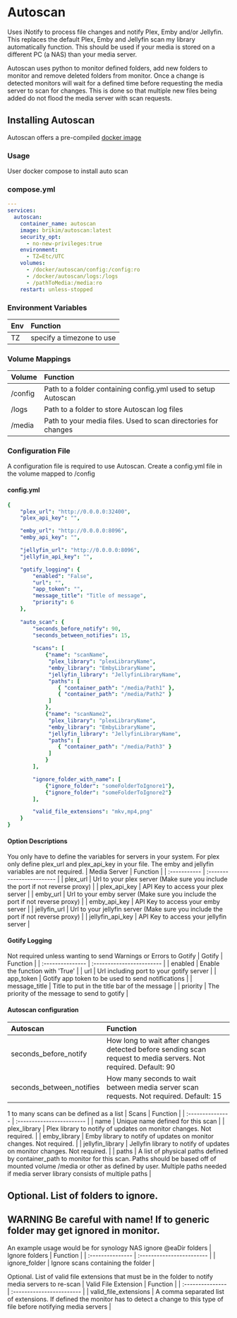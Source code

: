 # Autoscan

Uses iNotify to process file changes and notify Plex, Emby and/or Jellyfin.
This replaces the default Plex, Emby and Jellyfin scan my library automatically function.
This should be used if your media is stored on a different PC (a NAS) than your media server.

Autoscan uses python to monitor defined folders, add new folders to monitor and remove deleted folders from monitor. Once a change is detected monitors will wait for a defined time before requesting the media server to scan for changes. This is done so that multiple new files being added do not flood the media server with scan requests.

## Installing Autoscan
Autoscan offers a pre-compiled [docker image](https://hub.docker.com/repository/docker/brikim/autoscan/general)

### Usage
User docker compose to install auto scan

### compose.yml
```yaml
---
services:
  autoscan:
    container_name: autoscan
    image: brikim/autoscan:latest
    security_opt:
      - no-new-privileges:true
    environment:
      - TZ=Etc/UTC
    volumes:
      - /docker/autoscan/config:/config:ro
      - /docker/autoscan/logs:/logs
      - /pathToMedia:/media:ro
    restart: unless-stopped
```

### Environment Variables
| Env | Function |
| :------- | :------------------------ |
| TZ       | specify a timezone to use |

### Volume Mappings
| Volume | Function |
| :------- | :------------------------ |
| /config  | Path to a folder containing config.yml used to setup Autoscan |
| /logs    | Path to a folder to store Autoscan log files |
| /media   | Path to your media files. Used to scan directories for changes |

### Configuration File
A configuration file is required to use Autoscan. Create a config.yml file in the volume mapped to /config

#### config.yml
```yaml
{
    "plex_url": "http://0.0.0.0:32400",
    "plex_api_key": "",

    "emby_url": "http://0.0.0.0:8096",
    "emby_api_key": "",

    "jellyfin_url": "http://0.0.0.0:8096",
    "jellyfin_api_key": "",

    "gotify_logging": {
        "enabled": "False",
        "url": "",
        "app_token": "",
        "message_title": "Title of message",
        "priority": 6
    },
    
    "auto_scan": {
        "seconds_before_notify": 90,
        "seconds_between_notifies": 15,
        
        "scans": [
            {"name": "scanName", 
             "plex_library": "plexLibraryName", 
             "emby_library": "EmbyLibraryName", 
             "jellyfin_library": "JellyfinLibraryName",
             "paths": [
                { "container_path": "/media/Path1" },
                { "container_path": "/media/Path2" }
             ]
            },
            {"name": "scanName2", 
             "plex_library": "plexLibraryName", 
             "emby_library": "EmbyLibraryName", 
             "jellyfin_library": "JellyfinLibraryName",
             "paths": [
                { "container_path": "/media/Path3" }
             ]
            }
        ],

        "ignore_folder_with_name": [
            {"ignore_folder": "someFolderToIgnore1"},
            {"ignore_folder": "someFolderToIgnore2"}
        ],

        "valid_file_extensions": "mkv,mp4,png"
    }
}
```

#### Option Descriptions
You only have to define the variables for servers in your system. For plex only define plex_url and plex_api_key in your file. The emby and jellyfin variables are not required.
| Media Server | Function |
| :----------- | :------------------------ |
| plex_url           | Url to your plex server (Make sure you include the port if not reverse proxy) |
| plex_api_key       | API Key to access your plex server |
| emby_url           | Url to your emby server (Make sure you include the port if not reverse proxy) |
| emby_api_key       | API Key to access your emby server |
| jellyfin_url       | Url to your jellyfin server (Make sure you include the port if not reverse proxy) |
| jellyfin_api_key   | API Key to access your jellyfin server |

#### Gotify Logging
Not required unless wanting to send Warnings or Errors to Gotify
| Gotify | Function |
| :--------------- | :------------------------ |
| enabled          | Enable the function with 'True' |
| url              | Url including port to your gotify server |
| app_token        | Gotify app token to be used to send notifications |
| message_title    | Title to put in the title bar of the message |
| priority         | The priority of the message to send to gotify |

#### Autoscan configuration

| Autoscan | Function |
| :--------------- | :------------------------ |
| seconds_before_notify    | How long to wait after changes detected before sending scan request to media servers. Not required. Default: 90 |
| seconds_between_notifies | How many seconds to wait between media server scan requests. Not required. Default: 15 |

1 to many scans can be defined as a list
| Scans | Function |
| :--------------- | :------------------------ |
| name             | Unique name defined for this scan |
| plex_library     | Plex library to notify of updates on monitor changes. Not required. |
| emby_library     | Emby library to notify of updates on monitor changes. Not required. |
| jellyfin_library | Jellyfin library to notify of updates on monitor changes. Not required. |
| paths            | A list of physical paths defined by container_path to monitor for this scan. Paths should be based off of mounted volume /media or other as defined by user. Multiple paths needed if media server library consists of multiple paths |

Optional. List of folders to ignore.
---
**WARNING**
Be careful with name! If to generic folder may get ignored in monitor.
---
An example usage would be for synology NAS ignore @eaDir folders
| Ignore folders | Function |
| :--------------- | :------------------------ |
| ignore_folder    | Ignore scans containing the folder |

Optional. List of valid file extensions that must be in the folder to notify media servers to re-scan
| Valid File Extension | Function |
| :--------------- | :------------------------ |
| valid_file_extensions    | A comma separated list of extensions. If defined the monitor has to detect a change to this type of file before notifying media servers |
